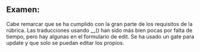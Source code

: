 ## Examen:
Cabe remarcar que se ha cumplido con la gran parte de los requisitos de la rúbrica.
Las traducciones usando __() han sido más bien pocas por falta de tiempo, pero hay algunas en el formulario de edit.
Se ha usado un gate para update y que solo se puedan editar los propios.